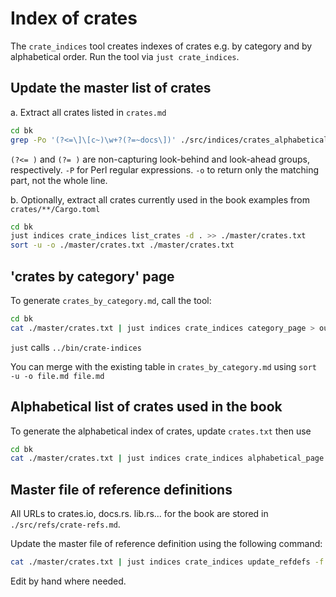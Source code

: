 # Index of crates

The `crate_indices` tool creates indexes of crates e.g. by category and by alphabetical order.
Run the tool via `just crate_indices`.

## Update the master list of crates

a. Extract all crates listed in `crates.md`

```sh
cd bk
grep -Po '(?<=\]\[c~)\w+?(?=~docs\])' ./src/indices/crates_alphabetical.md >> ./master/crates.txt
```

`(?<= )` and `(?= )` are non-capturing look-behind and look-ahead groups, respectively.
`-P` for Perl regular expressions.
`-o` to return only the matching part, not the whole line.

b. Optionally, extract all crates currently used in the book examples from `crates/**/Cargo.toml`

```sh
cd bk
just indices crate_indices list_crates -d . >> ./master/crates.txt
sort -u -o ./master/crates.txt ./master/crates.txt
```

## 'crates by category' page

To generate `crates_by_category.md`, call the tool:

```sh
cd bk
cat ./master/crates.txt | just indices crate_indices category_page > output.md
```

`just` calls `../bin/crate-indices`

You can merge with the existing table in `crates_by_category.md` using `sort -u -o file.md file.md`

## Alphabetical list of crates used in the book

To generate the alphabetical index of crates, update `crates.txt` then use

```sh
cd bk
cat ./master/crates.txt | just indices crate_indices alphabetical_page > crates_alphabetical.md
```

## Master file of reference definitions

All URLs to crates.io, docs.rs. lib.rs... for the book are stored in `./src/refs/crate-refs.md`.

Update the master file of reference definition using the following command:

```sh
cat ./master/crates.txt | just indices crate_indices update_refdefs -f ./src/refs/crate-refs.md
```

Edit by hand where needed.

